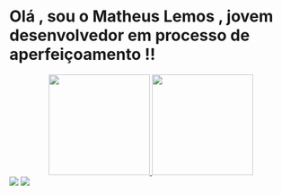 <h1> Olá , sou o Matheus Lemos , jovem desenvolvedor em processo de aperfeiçoamento !!</h1>
<div align="center">
  <a href="https://github.com/Lemos060l">
  <img height="180em" src="https://github-readme-stats.vercel.app/api?username=Lemos060l&show_icons=true&theme=tokyonight&include_all_commits=true&count_private=true"/>
  <img height="180em" src="https://github-readme-stats.vercel.app/api/top-langs/?username=Lemos060l&layout=compact&langs_count=7&theme=tokyonight"/>
</div>
  
<div>
  <a href = "mailto:lemosm060@gmail.com"><img src="https://img.shields.io/badge/-Gmail-%23333?style=for-the-badge&logo=gmail&logoColor=red" target="_blank"></a>
  <a href="https://www.linkedin.com/in/matheus-lemos-b8b40224a/" target="_blank"><img src="https://img.shields.io/badge/-LinkedIn-%230077B5?style=for-the-badge&logo=linkedin&logoColor=white" target="_blank"></a> 
</div>
